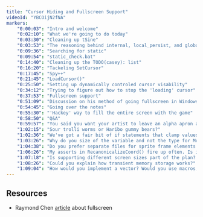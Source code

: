 ```yaml
---
title: "Cursor Hiding and Fullscreen Support"
videoId: "YBCOijN2fNA"
markers:
	"0:00:03": "Intro and welcome"
	"0:02:10": "What we're going to do today"
	"0:03:30": "Cleaning up tSine"
	"0:03:53": "The reasoning behind internal, local_persist, and global_variable"
	"0:09:36": "Searching for static"
	"0:09:54": "static_check.bat"
	"0:14:40": "Cleaning up the TODO(casey): list"
	"0:16:20": "Tackeling SetCursor"
	"0:17:45": "Spy++"
	"0:21:45": "LoadCursor()"
	"0:25:50": "Setting up dynamically controled cursor visability"
	"0:34:12": "Trying to figure out how to stop the 'loading' cursor"
	"0:37:53": "Fullscreen support"
	"0:51:09": "Discussion on his method of going fullscreen in Windows"
	"0:54:45": "Going over the notes"
	"0:55:30": "'Hackey' way to fill the entire screen with the game"
    "0:58:50": "Q&A"
    "0:59:57": "You said you want your artist to leave an alpha apron around your bitmaps. Why is that?"
    "1:02:15": "Sour trolli worms or Haribo gummy bears?"
    "1:02:36": "We've got a fair bit of if statements that clamp values. Would a macro make sense?"
    "1:03:26": "Why do you size of the variable and not the type for MonitorInfo()?"
    "1:04:38": "Do you prefer separate files for sprite frame elements or a single sheet of them?"
    "1:06:26": "My asserts in RecanonicalizeCoord() fire up often. Is it a problem?"
    "1:07:l8": "Is supporting different screen sizes part of the plan? (aspect ratios)"
    "1:08:26": "Could you explain how transient memory storage works?"
    "1:09:04": "How would you implement a vector? Would you use macros, metaprogramming or something else"
---
```


## Resources

* Raymond Chen [article](http://blogs.msdn.com/b/oldnewthing/archive/2010/04/12/9994016.aspx) about fullscreen
